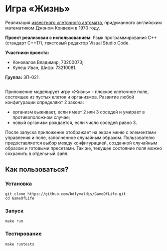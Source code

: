 # Игра «Жизнь»

Реализация [известного клеточного автомата](https://ru.wikipedia.org/wiki/%D0%98%D0%B3%D1%80%D0%B0_%C2%AB%D0%96%D0%B8%D0%B7%D0%BD%D1%8C%C2%BB), придуманного английским математиком Джоном Конвеем в 1970 году.

**Проект реализован с использованием**: Язык программирования C++ (стандарт C++17), текстовый редактор Visual Studio Code.

**Участники проекта:**

- Коновалов Владимир,  73200073;
- Кулеш Иван, Шифр: 73210081.

**Группа:** ЗП-021.
##

Приложение моделирует игру «Жизнь» - плоское клеточное поле, состоящее из пустых клеток и организмов. 
Развитие любой конфигурации определяют 2 закона:
- организм выживает, если имеет 2 или 3 соседей и умирает в противоположном случае;
- новый организм рождается, если число соседей равно 3.

После запуска приложение отображает на экран меню с элементами управления и поле, заполненное случайным образом.
Пользователю предоставляется выбор между конфигурацией, созданной случайным образом и готовыми пресетами. Так же, текущее состояние поля можно сохранить в отдельный файл.

## Как пользоваться?

### Установка 

```
git clone https://github.com/bdfyvaldis/GameOfLife.git
cd GameOfLife
```

### Запуск 

```
make run
```

### Тестирование

```
make runtests
```
